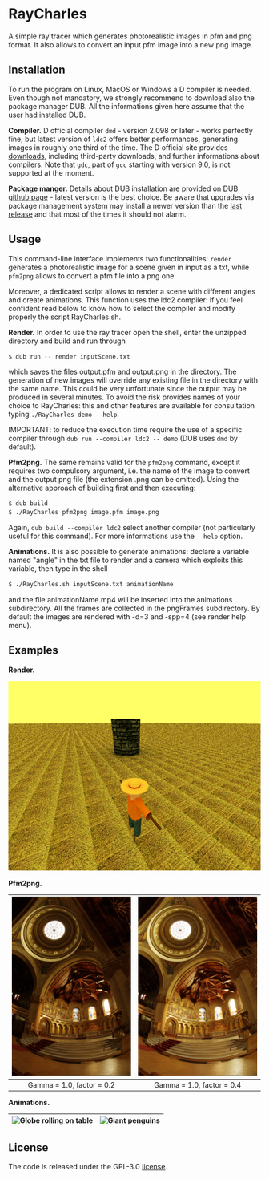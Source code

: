 # RayCharles
A simple ray tracer which generates photorealistic images in pfm and png format. It also allows to convert an input pfm image into a new png image.

## Installation
To run the program on Linux, MacOS or Windows a D compiler is needed. Even though not mandatory, we strongly recommend to download also the package manager DUB. All the informations given here assume that the user had installed DUB.

**Compiler.** D official compiler `dmd` - version 2.098 or later - works perfectly fine, but latest version of `ldc2` offers better performances, generating images in roughly one third of the time. The D official site provides [downloads](https://dlang.org/download.html), including third-party downloads, and further informations about compilers. Note that `gdc`, part of `gcc` starting with version 9.0, is not supported at the moment.

**Package manger.** Details about DUB installation are provided on [DUB github page](https://github.com/dlang/dub#Installation) - latest version is the best choice. Be aware that upgrades via package management system may install a newer version than the [last release](https://github.com/dlang/dub/releases) and that most of the times it should not alarm.

## Usage
This command-line interface implements two functionalities: `render` generates a photorealistic image for a scene given in input as a txt, while `pfm2png` allows to convert a pfm file into a png one.

Moreover, a dedicated script allows to render a scene with different angles and create animations. This function uses the ldc2 compiler: if you feel confident read below to know how to select the compiler and modify properly the script RayCharles.sh.

**Render.** In order to use the ray tracer open the shell, enter the unzipped directory and build and run through

```bash
$ dub run -- render inputScene.txt
```

which saves the files output.pfm and output.png in the directory. The generation of new images will override any existing file in the directory with the same name. This could be very unfortunate since the output may be produced in several minutes. To avoid the risk provides names of your choice to RayCharles: this and other features are available for consultation typing `./RayCharles demo --help`.

IMPORTANT: to reduce the execution time require the use of a specific compiler through `dub run --compiler ldc2 -- demo` (DUB uses `dmd` by default).

**Pfm2png.** The same remains valid for the `pfm2png` command, except it requires two compulsory argument, i.e. the name of the image to convert and the output png file (the extension .png can be omitted). Using the alternative approach of building first and then executing:

```bash
$ dub build
$ ./RayCharles pfm2png image.pfm image.png
```

Again, `dub build --compiler ldc2` select another compiler (not particularly useful for this command). For more informations use the `--help` option.

**Animations.** It is also possible to generate animations: declare a variable named "angle" in the txt file to render and a camera which exploits this variable, then type in the shell

```bash
$ ./RayCharles.sh inputScene.txt animationName
```

and the file animationName.mp4 will be inserted into the animations subdirectory. All the frames are collected in the pngFrames subdirectory. By default the images are rendered with -d=3 and -spp=4 (see render help menu).

## Examples
**Render.**

![scarecrow](generatedImages/scarecrow.png)

**Pfm2png.**

| ![memorial.png factor 0.2](generatedImages/memorial-f02.png) | ![memorial.png factor 0.4](generatedImages/memorial-f04.png) |
| :---: | :---: |
| Gamma = 1.0, factor = 0.2 | Gamma = 1.0, factor = 0.4 |

**Animations.**

| ![Globe rolling on table](animations/rolling.gif) | ![Giant penguins](animations/igloo.gif) |
| :---: | :---: |

## License
The code is released under the GPL-3.0 [license](LICENSE).